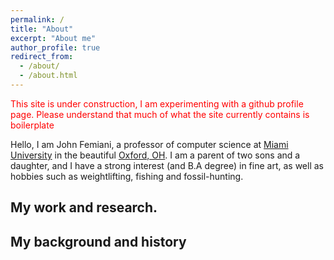 ```yaml
---
permalink: /
title: "About"
excerpt: "About me"
author_profile: true
redirect_from: 
  - /about/
  - /about.html
---
```


<font color="red"> This site is under construction, I am experimenting with a github profile page. Please understand that much of what the site currently contains is boilerplate </font>

Hello, I am John Femiani, a professor of computer science at [Miami University](https://miamioh.edu/profiles/cec/john-femiani.html) in the beautiful [Oxford, OH](https://www.cityofoxford.org/). I am a parent of two sons and a daughter, and I have a strong interest (and B.A degree) in fine art, as well as hobbies such as weightlifting, fishing and fossil-hunting. 

## My work and research. 


## My background and history

